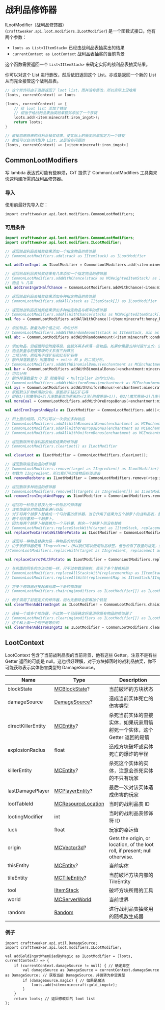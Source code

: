 # 战利品修饰器

ILootModifier（战利品修饰器）(`crafttweaker.api.loot.modifiers.ILootModifier`) 是一个函数式接口，他有两个参数：

* `loots as List<IItemStack>` 已经由战利品表抽奖出的结果
* `currentContext as LootContext` 战利品表抽奖的当前背景

这个函数需要返回一个 `List<IItemStack>` 来确定实际的战利品表抽奖结果。

你可以对这个 List 进行删改，然后依旧返回这个 List。亦或是返回一个新的 List 从而完全接管这个战利品表。

```kotlin
// 这个修饰符由于直接返回了 loot list，而并没有修改，所以实际上没啥用
(loots, currentContext) => loots

(loots, currentContext) => {
    // 给 loot list 添加了铁锭
    // 相当于给战利品表抽奖结果额外添加了一个铁锭
    loots.add(<item:minecraft:iron_ingot>);
    return loots;
}

// 直接忽略原来的战利品抽奖结果，使实际上的抽奖结果固定为一个铁锭
// 数组可以自动转型为 List，这是没有问题的
(loots, currentContext) => [<item:minecraft:iron_ingot>]
```

## CommonLootModifiers

写 lambda 表达式可能有些麻烦，CrT 提供了 CommonLootModifiers 工具类来快速构建所需的战利品修饰器。

### 导入

使用前最好先导入它：

`import crafttweaker.api.loot.modifiers.CommonLootModifiers;`

### 可用条件

```kotlin
import crafttweaker.api.loot.modifiers.CommonLootModifiers;
import crafttweaker.api.loot.modifiers.ILootModifier;

// 返回给战利品表抽奖结果添加一个指定物品的修饰器
// CommonLootModifiers.add(stack as IItemStack) as ILootModifier

val addIronIngot as ILootModifier = CommonLootModifiers.add(<item:minecraft:iron_ingot>);

// 返回给战利品表抽奖结果有几率添加一个指定物品的修饰器
// CommonLootModifiers.addWithChance(stack as MCWeightedItemStack) as ILootModifier
// 物品 % 几率
val addIronIngotHalfChance = CommonLootModifiers.addWithChance(<item:minecraft:iron_ingot> % 50);

// 返回给战利品表抽奖结果添加多种指定物品的修饰器
// CommonLootModifiers.addAll(stack as IItemStack[]) as ILootModifier

// 返回给战利品表抽奖结果添加多种指定物品与概率的修饰器
// CommonLootModifiers.addAllWithChance(stacks as MCWeightedItemStack[]) as ILootModifier
val foo = CommonLootModifiers.addAllWithChance([<item:minecraft:honey_bottle> % 50, <item:minecraft:dried_kelp> % 13]);

// 添加物品，数量为两个值之间，均匀分布
// CommonLootModifiers.addWithRandomAmount(stack as IItemStack, min as int, max as int) as ILootModifier
val abc = CommonLootModifiers.addWithRandomAmount(<item:minecraft:conduit>, 2, 9);

// 添加物品，但根据特定附魔等级，会额外再多掉落一些物品。如果你需要支持时运什么的，请用这个
// 物品数量与附魔等级的关系有三种算法
// 二项分布，原版用于煤矿石和红石矿石等
// 额外掉落数量为 附魔等级 + extra 和 p 的二项分布。
// CommonLootModifiers.addWithBinomialBonus(enchantment as MCEnchantment, extra as int, p as float, stack as IItemStack) as ILootModifier
val bar = CommonLootModifiers.addWithBinomialBonus(<enchantment:minecraft:fortune>, 3, 0.5714286, <item:minecraft:wheat_seeds>);
// 均匀分布
// 额外掉落数量为 0 至 附魔等级 × Multiplier 的均匀分布。
// CommonLootModifiers.addWithUniformBonus(enchantment as MCEnchantment, multiplier as int, stack as IItemStack) as ILootModifier
val xyz = CommonLootModifiers.addWithUniformBonus(<enchantment:minecraft:fortune>, 1, <item:minecraft:glowstone_dust>);
// 原版默认矿物掉落的分布，原版用于钻石矿石等
// 即有1/(附魔等级+2)几率数量改为原来的×(2至(附魔等级+1))，有2/(魔咒等级+2)几率不变。
val moreCoal = CommonLootModifiers.addWithOreDropsBonus(<enchantment:minecraft:fortune>, <item:minecraft:coal>);

val addIronIngotAndApple as ILootModifier = CommonLootModifiers.add([<item:minecraft:iron_ingot>, <item:minecraft:apple>]);

// 和上面的相同，只不过可以一次添加多种物品
// CommonLootModifiers.addAllWithBinomialBonus(enchantment as MCEnchantment, extra as int, p as float, stacks as IItemStack[]) as ILootModifier
// CommonLootModifiers.addAllWithOreDropsBonus(enchantment as MCEnchantment, stacks as IItemStack[]) as ILootModifier
// CommonLootModifiers.addAllWithUniformBonus(enchantment as MCEnchantment, multiplier as int, stacks as IItemStack[]) as ILootModifier

// 返回删除所有战利品表抽奖结果的修饰器
// CommonLootModifiers.clearLoot() as ILootModifier

val clearLoot as ILootModifier = CommonLootModifiers.clearLoot();

// 返回删除指定物品的修饰器
// CommonLootModifiers.remove(target as IIngredient) as ILootModifier)
// 参数为 IIngredient，所以我们可以填物品标签进去
val removeRedstone as ILootModifier = CommonLootModifiers.remove(<tag:items:forge:dusts/redstone>);

// 返回删除多种物品的修饰器
// CommonLootModifiers.removeAll(targets as IIngredient[]) as ILootModifier
val removeIronIngotAndPoppy as ILootModifier = CommonLootModifiers.removeAll([<tag:items:forge:ingots/iron>, <item:minecraft:poppy>]);

// 返回将一种物品替换为另一种物品的修饰器
// 该修饰器会对物品数量进行匹配
// 对于将两个胡萝卜替换成一个马铃薯的修饰器，当它作用于结果为五个胡萝卜的战利品表，替换结果为
// 两个马铃薯和一个胡萝卜。
// 因为每两个胡萝卜被替换为一个马铃薯，剩余一个胡萝卜则没有替换
// CommonLootModifiers.replaceStackWith(target as IItemStack, replacement as IItemStack) as ILootModifier
val replaceTwoCarrotsWithOnePotato as ILootModifier = CommonLootModifiers.replaceStackWith(<item:minecraft:carrot> * 2, <item:minecraft:potato>);

// 返回将一种物品替换为另一种物品的修饰器
// 由于该修饰器使用 IIngredient，所以我们可以使用物品标签，但也没有了数量的指定，只会一换一
//CommonLootModifiers.replaceWith(target as IIngredient, replacement as IItemStack) as ILootModifier

val replaceCarrotWithPotato as ILootModifier = CommonLootModifiers.replaceWith(<item:minecraft:carrot>, <item:minecraft:potato>);

// 与前面的同名的方法功能一样，只不过参数是映射，表示了多个替换规则
// CommonLootModifiers.replaceAllStacksWith(replacementMap as IItemStack[IItemStack]) as ILootModifier
// CommonLootModifiers.replaceAllWith(replacementMap as IItemStack[IIngredient]) as ILootModifier

// 将多个修饰器连接起来组成一个新的修饰器
// CommonLootModifiers.chaining(modifiers as ILootModifier[]) as ILootModifier

// 例子调用了前面定义的修饰器，则为先删除全部再加个铁锭
val clearThenAddIronIngot as ILootModifier = CommonLootModifiers.chaining([clearLoot, addIronIngot]);

// 连接一个或多个修饰器，不过第一个已经确定好是清除原有物品的修饰器了
// CommonLootModifiers.clearing(modifiers as ILootModifier[]) as ILootModifier
// 这个和上面一个例子是等价的
val clearThenAddIronIngot2 as ILootModifier = CommonLootModifiers.clearing(addIronIngot);
```

## LootContext

LootContext 包含了当前战利品表的当前背景，他有这些 Getter。注意不是有些 Getter 返回的可能是 null。这也很好理解，对于方块掉落时的战利品抽奖，你不可能获取表示实体伤害类型的 DamageSource。

| Name | Type | Description |
|------|------|-------------|
| blockState | [MCBlockState](https://docs.blamejared.com/1.16/en/vanilla/api/block/MCBlockState)? | 当前破坏的方块状态 |
| damageSource | [DamageSource](https://docs.blamejared.com/1.16/en/vanilla/api/util/DamageSource)? | 造成当前实体死亡的伤害类型 |
| directKillerEntity | [MCEntity](https://docs.blamejared.com/1.16/en/vanilla/api/entity/MCEntity)? |  杀死当前实体的直接实体，如果玩家用箭射死一个实体，这个 Getter 返回的是箭 |
| explosionRadius | float | 造成方块破坏或实体死亡的爆炸的半径 |
| killerEntity | [MCEntity](https://docs.blamejared.com/1.16/en/vanilla/api/entity/MCEntity)? | 杀死这个实体的实体，注意会杀死实体的不只有玩家 |
| lastDamagePlayer | [MCPlayerEntity](https://docs.blamejared.com/1.16/en/vanilla/api/entity/MCPlayerEntity)? |  最后一次对该实体造成伤害的玩家 |
| lootTableId | [MCResourceLocation](https://docs.blamejared.com/1.16/en/vanilla/api/util/MCResourceLocation) | 当时的战利品表 ID |
| lootingModifier | int | 当时的战利品表修饰符 ID |
| luck | float | 玩家的幸运值 |
| origin | [MCVector3d](https://docs.blamejared.com/1.16/en/vanilla/api/util/MCVector3d)? |  Gets the origin, or location, of the loot roll, if present; null otherwise. |
| thisEntity | [MCEntity](https://docs.blamejared.com/1.16/en/vanilla/api/entity/MCEntity)? |  当前实体 |
| tileEntity | [MCTileEntity](https://docs.blamejared.com/1.16/en/vanilla/api/tileentity/MCTileEntity)? | 当前破坏方块内部的 TileEntity |
| tool | [IItemStack](https://docs.blamejared.com/1.16/en/vanilla/api/items/IItemStack) | 破坏方块所用的工具 |
| world | [MCServerWorld](https://docs.blamejared.com/1.16/en/vanilla/api/world/MCServerWorld) | 当前世界 |
| random | [Random](https://docs.blamejared.com/1.16/en/vanilla/api/util/Random/) | 进行战利品表抽奖用的随机数生成器 |

### 例子

```less
import crafttweaker.api.util.DamageSource;
import crafttweaker.api.loot.modifiers.ILootModifier;

val addGoldIngotWhenDiedByMagic as ILootModifier = (loots, currentContext) => {
    if (currentContext.damageSource != null) { // 确定非空
        val damageSource as DamageSource = currentContext.damageSource as DamageSource; // 获取当前 DamageSource，并强转为非空类型
        if (damageSource.magic) { // 如果是魔法
            loots.add(<item:minecraft:gold_ingot>);
        }
    }
    return loots; // 返回修改后的 loot list
};
```
